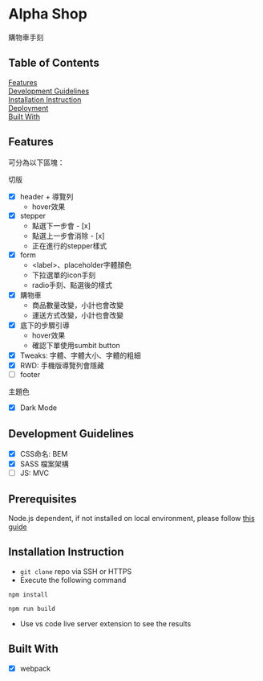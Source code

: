# Alpha Shop
購物車手刻

## Table of Contents
[Features](https://github.com/lienweb/alpha_shop/#features) \
[Development Guidelines](https://github.com/lienweb/alpha_shop/#development-guidelines) \
[Installation Instruction](https://github.com/lienweb/alpha_shop/#installation-instruction) \
[Deployment](https://github.com/lienweb/alpha_shop/#deployment) \
[Built With](https://github.com/lienweb/alpha_shop/#built-With)


## Features


可分為以下區塊：

切版
- [x] header + 導覽列
  - hover效果
- [x] stepper
  - 點選下一步會 - [x]
  - 點選上一步會消除 - [x]
  - 正在進行的stepper樣式
- [x] form
  - \<label>、placeholder字體顏色
  - 下拉選單的icon手刻
  - radio手刻、點選後的樣式
- [x] 購物車
  - 商品數量改變，小計也會改變
  - 運送方式改變，小計也會改變
- [x] 底下的步驟引導
  - hover效果
  - 確認下單使用sumbit button
- [x] Tweaks: 字體、字體大小、字體的粗細
- [x] RWD: 手機版導覽列會隱藏
- [ ] footer

主題色
- [x] Dark Mode



## Development Guidelines

- [x] CSS命名: BEM
- [x] SASS 檔案架構
- [ ] JS: MVC

## Prerequisites

Node.js dependent, if not installed on local environment, please follow [this guide](https://nodejs.org/en/)

## Installation Instruction
- `git clone` repo via SSH or HTTPS
- Execute the following command
```
npm install

npm run build
```
- Use vs code live server extension to see the results

<!-- ## Deployment -->
<!-- 
Add additional notes about how to deploy this on a live system -->

## Built With
- [x] webpack

<!-- ## Versioning -->